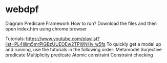# webdpf
Diagram Predicare Framework
How to run?
Download the files and then open index.htm using chrome browser 

Tutorials: 
https://www.youtube.com/playlist?list=PL4Iiljm5mrPlGBzUUEOEw2TPWNHv_w5fs 
To quickly get a model up and running, use the tutorials in the following order:
Metamodel 
Surjective predicate
Multiplicity predicate
Atomic constraint
Constraint checking 
